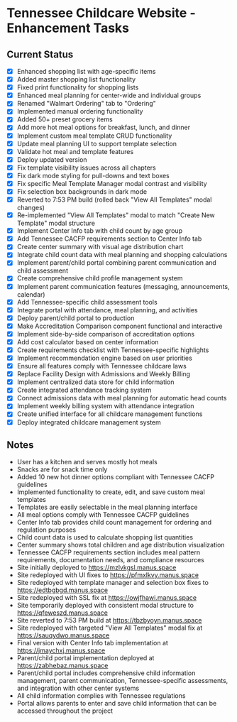 # Tennessee Childcare Website - Enhancement Tasks

## Current Status
- [x] Enhanced shopping list with age-specific items
- [x] Added master shopping list functionality
- [x] Fixed print functionality for shopping lists
- [x] Enhanced meal planning for center-wide and individual groups
- [x] Renamed "Walmart Ordering" tab to "Ordering"
- [x] Implemented manual ordering functionality
- [x] Added 50+ preset grocery items
- [x] Add more hot meal options for breakfast, lunch, and dinner
- [x] Implement custom meal template CRUD functionality
- [x] Update meal planning UI to support template selection
- [x] Validate hot meal and template features
- [x] Deploy updated version
- [x] Fix template visibility issues across all chapters
- [x] Fix dark mode styling for pull-downs and text boxes
- [x] Fix specific Meal Template Manager modal contrast and visibility
- [x] Fix selection box backgrounds in dark mode
- [x] Reverted to 7:53 PM build (rolled back "View All Templates" modal changes)
- [x] Re-implemented "View All Templates" modal to match "Create New Template" modal structure
- [x] Implement Center Info tab with child count by age group
- [x] Add Tennessee CACFP requirements section to Center Info tab
- [x] Create center summary with visual age distribution chart
- [x] Integrate child count data with meal planning and shopping calculations
- [x] Implement parent/child portal combining parent communication and child assessment
- [x] Create comprehensive child profile management system
- [x] Implement parent communication features (messaging, announcements, calendar)
- [x] Add Tennessee-specific child assessment tools
- [x] Integrate portal with attendance, meal planning, and activities
- [x] Deploy parent/child portal to production
- [x] Make Accreditation Comparison component functional and interactive
- [x] Implement side-by-side comparison of accreditation options
- [x] Add cost calculator based on center information
- [x] Create requirements checklist with Tennessee-specific highlights
- [x] Implement recommendation engine based on user priorities
- [x] Ensure all features comply with Tennessee childcare laws
- [x] Replace Facility Design with Admissions and Weekly Billing
- [x] Implement centralized data store for child information
- [x] Create integrated attendance tracking system
- [x] Connect admissions data with meal planning for automatic head counts
- [x] Implement weekly billing system with attendance integration
- [x] Create unified interface for all childcare management functions
- [x] Deploy integrated childcare management system

## Notes
- User has a kitchen and serves mostly hot meals
- Snacks are for snack time only
- Added 10 new hot dinner options compliant with Tennessee CACFP guidelines
- Implemented functionality to create, edit, and save custom meal templates
- Templates are easily selectable in the meal planning interface
- All meal options comply with Tennessee CACFP guidelines
- Center Info tab provides child count management for ordering and regulation purposes
- Child count data is used to calculate shopping list quantities
- Center summary shows total children and age distribution visualization
- Tennessee CACFP requirements section includes meal pattern requirements, documentation needs, and compliance resources
- Site initially deployed to https://mzlvkgsl.manus.space
- Site redeployed with UI fixes to https://pfmxlkvy.manus.space
- Site redeployed with template manager and selection box fixes to https://edtbgbgd.manus.space
- Site redeployed with SSL fix at https://owjfhawi.manus.space
- Site temporarily deployed with consistent modal structure to https://qfeweszd.manus.space
- Site reverted to 7:53 PM build at https://tbzbyoyn.manus.space
- Site redeployed with targeted "View All Templates" modal fix at https://sauqydwo.manus.space
- Final version with Center Info tab implementation at https://jmaychxj.manus.space
- Parent/child portal implementation deployed at https://zabhebaz.manus.space
- Parent/child portal includes comprehensive child information management, parent communication, Tennessee-specific assessments, and integration with other center systems
- All child information complies with Tennessee regulations
- Portal allows parents to enter and save child information that can be accessed throughout the project
